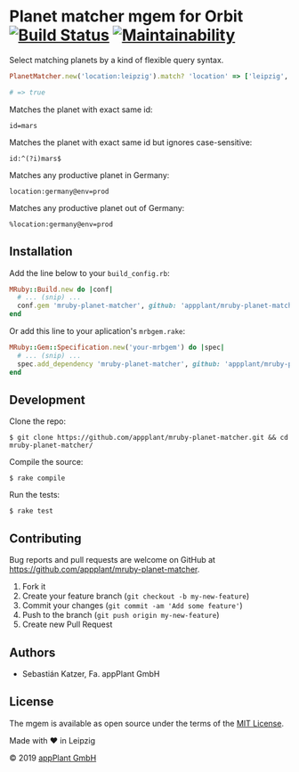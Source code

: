 # Planet matcher mgem for Orbit <br> [![Build Status](https://travis-ci.com/appPlant/mruby-planet-matcher.svg?branch=master)](https://travis-ci.com/appPlant/mruby-planet-matcher) [![Maintainability](https://api.codeclimate.com/v1/badges/0b865e700cc7ae2a5863/maintainability)](https://codeclimate.com/github/appPlant/mruby-planet-matcher/maintainability)

Select matching planets by a kind of flexible query syntax.

```ruby
PlanetMatcher.new('location:leipzig').match? 'location' => ['leipzig', 'halle']

# => true
```

Matches the planet with exact same id:

    id=mars

Matches the planet with exact same id but ignores case-sensitive:

    id:^(?i)mars$

Matches any productive planet in Germany:

    location:germany@env=prod

Matches any productive planet out of Germany:

    %location:germany@env=prod

## Installation

Add the line below to your `build_config.rb`:

```ruby
MRuby::Build.new do |conf|
  # ... (snip) ...
  conf.gem 'mruby-planet-matcher', github: 'appplant/mruby-planet-matcher'
end
```

Or add this line to your aplication's `mrbgem.rake`:

```ruby
MRuby::Gem::Specification.new('your-mrbgem') do |spec|
  # ... (snip) ...
  spec.add_dependency 'mruby-planet-matcher', github: 'appplant/mruby-planet-matcher'
end
```

## Development

Clone the repo:
    
    $ git clone https://github.com/appplant/mruby-planet-matcher.git && cd mruby-planet-matcher/

Compile the source:

    $ rake compile

Run the tests:

    $ rake test

## Contributing

Bug reports and pull requests are welcome on GitHub at https://github.com/appplant/mruby-planet-matcher.

1. Fork it
2. Create your feature branch (`git checkout -b my-new-feature`)
3. Commit your changes (`git commit -am 'Add some feature'`)
4. Push to the branch (`git push origin my-new-feature`)
5. Create new Pull Request

## Authors

- Sebastián Katzer, Fa. appPlant GmbH

## License

The mgem is available as open source under the terms of the [MIT License][license].

Made with :heart: in Leipzig

© 2019 [appPlant GmbH][appplant]

[mruby]: https://github.com/mruby/mruby
[license]: http://opensource.org/licenses/MIT
[appplant]: www.appplant.de
